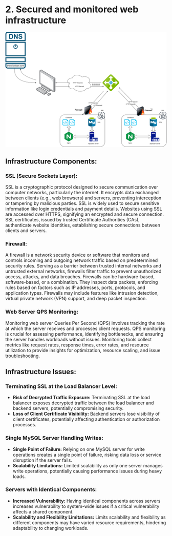 # 2. Secured and monitored web infrastructure

<p align="center"><img src="https://github.com/isaquliyev/holbertonschool-system_engineering-devops/blob/master/web_infrastructure_design/task_2.png"></p>

## Infrastructure Components:

### SSL (Secure Sockets Layer):
SSL is a cryptographic protocol designed to secure communication over computer networks, particularly the internet. It encrypts data exchanged between clients (e.g., web browsers) and servers, preventing interception or tampering by malicious parties. SSL is widely used to secure sensitive information like login credentials and payment details. Websites using SSL are accessed over HTTPS, signifying an encrypted and secure connection. SSL certificates, issued by trusted Certificate Authorities (CAs), authenticate website identities, establishing secure connections between clients and servers.

### Firewall:
A firewall is a network security device or software that monitors and controls incoming and outgoing network traffic based on predetermined security rules. Serving as a barrier between trusted internal networks and untrusted external networks, firewalls filter traffic to prevent unauthorized access, attacks, and data breaches. Firewalls can be hardware-based, software-based, or a combination. They inspect data packets, enforcing rules based on factors such as IP addresses, ports, protocols, and application types. Firewalls may include features like intrusion detection, virtual private network (VPN) support, and deep packet inspection.

### Web Server QPS Monitoring:
Monitoring web server Queries Per Second (QPS) involves tracking the rate at which the server receives and processes client requests. QPS monitoring is crucial for assessing performance, identifying bottlenecks, and ensuring the server handles workloads without issues. Monitoring tools collect metrics like request rates, response times, error rates, and resource utilization to provide insights for optimization, resource scaling, and issue troubleshooting.

## Infrastructure Issues:

### Terminating SSL at the Load Balancer Level:
- **Risk of Decrypted Traffic Exposure:** Terminating SSL at the load balancer exposes decrypted traffic between the load balancer and backend servers, potentially compromising security.
- **Loss of Client Certificate Visibility:** Backend servers lose visibility of client certificates, potentially affecting authentication or authorization processes.

### Single MySQL Server Handling Writes:
- **Single Point of Failure:** Relying on one MySQL server for write operations creates a single point of failure, risking data loss or service disruption if the server fails.
- **Scalability Limitations:** Limited scalability as only one server manages write operations, potentially causing performance issues during heavy loads.

### Servers with Identical Components:
- **Increased Vulnerability:** Having identical components across servers increases vulnerability to system-wide issues if a critical vulnerability affects a shared component.
- **Scalability and Flexibility Limitations:** Limits scalability and flexibility as different components may have varied resource requirements, hindering adaptability to changing workloads.

